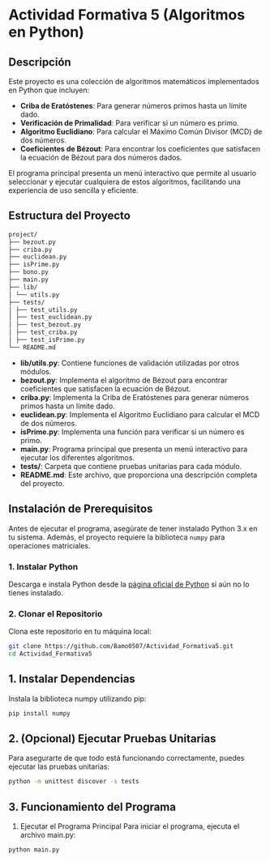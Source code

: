 # Actividad Formativa 5 (Algoritmos en Python)

## **Descripción**

Este proyecto es una colección de algoritmos matemáticos implementados en Python que incluyen:

- **Criba de Eratóstenes**: Para generar números primos hasta un límite dado.
- **Verificación de Primalidad**: Para verificar si un número es primo.
- **Algoritmo Euclidiano**: Para calcular el Máximo Común Divisor (MCD) de dos números.
- **Coeficientes de Bézout**: Para encontrar los coeficientes que satisfacen la ecuación de Bézout para dos números dados.

El programa principal presenta un menú interactivo que permite al usuario seleccionar y ejecutar cualquiera de estos algoritmos, facilitando una experiencia de uso sencilla y eficiente.

## **Estructura del Proyecto**

```bash
project/
├── bezout.py
├── criba.py
├── euclidean.py
├── isPrime.py
├── bono.py
├── main.py
├── lib/
│ └── utils.py
├── tests/
│ ├── test_utils.py
│ ├── test_euclidean.py
│ ├── test_bezout.py
│ ├── test_criba.py
│ ├── test_isPrime.py
└── README.md
```

- **lib/utils.py**: Contiene funciones de validación utilizadas por otros módulos.
- **bezout.py**: Implementa el algoritmo de Bézout para encontrar coeficientes que satisfacen la ecuación de Bézout.
- **criba.py**: Implementa la Criba de Eratóstenes para generar números primos hasta un límite dado.
- **euclidean.py**: Implementa el Algoritmo Euclidiano para calcular el MCD de dos números.
- **isPrime.py**: Implementa una función para verificar si un número es primo.
- **main.py**: Programa principal que presenta un menú interactivo para ejecutar los diferentes algoritmos.
- **tests/**: Carpeta que contiene pruebas unitarias para cada módulo.
- **README.md**: Este archivo, que proporciona una descripción completa del proyecto.

## **Instalación de Prerequisitos**

Antes de ejecutar el programa, asegúrate de tener instalado Python 3.x en tu sistema. Además, el proyecto requiere la biblioteca `numpy` para operaciones matriciales.

### **1. Instalar Python**

Descarga e instala Python desde la [página oficial de Python](https://www.python.org/downloads/) si aún no lo tienes instalado.

### **2. Clonar el Repositorio**

Clona este repositorio en tu máquina local:

```bash
git clone https://github.com/Bamo0507/Actividad_Formativa5.git
cd Actividad_Formativa5
```

## 1. Instalar Dependencias

Instala la biblioteca numpy utilizando pip:

```bash
pip install numpy
```

## 2. (Opcional) Ejecutar Pruebas Unitarias

Para asegurarte de que todo está funcionando correctamente, puedes ejecutar las pruebas unitarias:

```bash
python -m unittest discover -s tests
```

## 3. Funcionamiento del Programa

1. Ejecutar el Programa Principal
   Para iniciar el programa, ejecuta el archivo main.py:

```bash
python main.py
```
